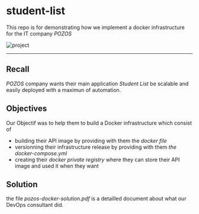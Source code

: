 # student-list 
This repo is for demonstrating how we implement a docker infrastructure for the IT company *POZOS*

![project](https://user-images.githubusercontent.com/18481009/84582395-ba230b00-adeb-11ea-9453-22ed1be7e268.jpg)


------------
## Recall
*POZOS* company wants their main application *Student List* be scalable and easily deployed with a maximun of automation.

## Objectives

Our Objectif was to help them to build a Docker infrastructure which consist of
- building their API image by providing with them the *docker file*
- versionning their infrastructure release by providing with them *the docker-compose.yml*
- creating their *docker private registry* where they can store their API image and used it when they want

## Solution

the file *pozos-docker-solution.pdf* is a detailled document about what our DevOps consultant did.
